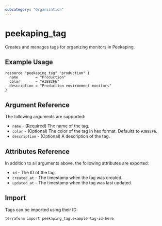 ```yaml
---
subcategory: "Organization"
---
```


# peekaping_tag

Creates and manages tags for organizing monitors in Peekaping.

## Example Usage

```hcl
resource "peekaping_tag" "production" {
  name        = "Production"
  color       = "#3B82F6"
  description = "Production environment monitors"
}
```

## Argument Reference

The following arguments are supported:

* `name` - (Required) The name of the tag.
* `color` - (Optional) The color of the tag in hex format. Defaults to `#3B82F6`.
* `description` - (Optional) A description of the tag.

## Attributes Reference

In addition to all arguments above, the following attributes are exported:

* `id` - The ID of the tag.
* `created_at` - The timestamp when the tag was created.
* `updated_at` - The timestamp when the tag was last updated.

## Import

Tags can be imported using their ID:

```bash
terraform import peekaping_tag.example tag-id-here
```
